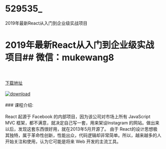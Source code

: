 # 529535_
2019年最新React从入门到企业级实战项目
# 2019年最新React从入门到企业级实战项目## 微信：mukewang8
<br/></br>[下载地址](http://www.36tz.cn/article/529535 "下载地址")
<br/></br>[![download](http://36tz.cn/muke_img/2019_12_1-20-300x194.png "下载地址")](http://www.36tz.cn/article/529535 "下载地址")
<br/></br>### 课程介绍:<br/></br>React 起源于 Facebook 的内部项目，因为该公司对市场上所有 JavaScript MVC 框架，都不满意，就决定自己写一套，用来架设Instagram 的网站。做出来以后，发现这套东西很好用，就在2013年5月开源了。
由于 React的设计思想极其独特，属于革命性创新，性能出众，代码逻辑却非常简单。所以，越来越多的人开始关注和使用，认为它可能是将来 Web 开发的主流工具。


 
